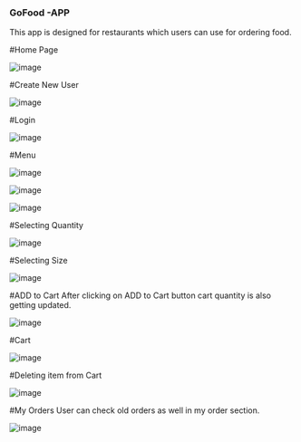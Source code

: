 ### GoFood -APP
This app is designed for restaurants which users can use for ordering food.


#Home Page

![image](https://github.com/user-attachments/assets/11dbca0d-147b-4e70-a198-94a4d92f4591)

#Create New User

![image](https://github.com/user-attachments/assets/cc7ac755-a3ed-4b83-bc44-1b6415859ba8)

#Login

![image](https://github.com/user-attachments/assets/cd993d02-80c0-4b29-b6a0-ec5872e9cb29)


#Menu

![image](https://github.com/user-attachments/assets/8731446f-458d-4f60-ba58-7fe12d6129d3)

![image](https://github.com/user-attachments/assets/33ec3ff9-83ff-495f-afab-631a8591bb6d)

![image](https://github.com/user-attachments/assets/2e331d47-2c82-4e05-b985-66d4c24ed9f0)

#Selecting Quantity

![image](https://github.com/user-attachments/assets/515b4e5a-d510-467b-af9c-92cfe90bdd42)

#Selecting Size

![image](https://github.com/user-attachments/assets/5c2a53de-d479-438e-a16d-8d8263aea777)

#ADD to Cart
After clicking on ADD to Cart button cart quantity is also getting updated.

![image](https://github.com/user-attachments/assets/0c415169-1c71-4e91-8dc9-0047348a8723)

#Cart

![image](https://github.com/user-attachments/assets/94d412f8-5ac5-4c65-90d1-e912b524c70b)

#Deleting item from Cart

![image](https://github.com/user-attachments/assets/02c122ba-e0c8-4b82-9c1d-f9f8134fef08)


#My Orders
User can check old orders as well in my order section.

![image](https://github.com/user-attachments/assets/1d5521df-368b-43c5-8b91-b875e5b84623)








